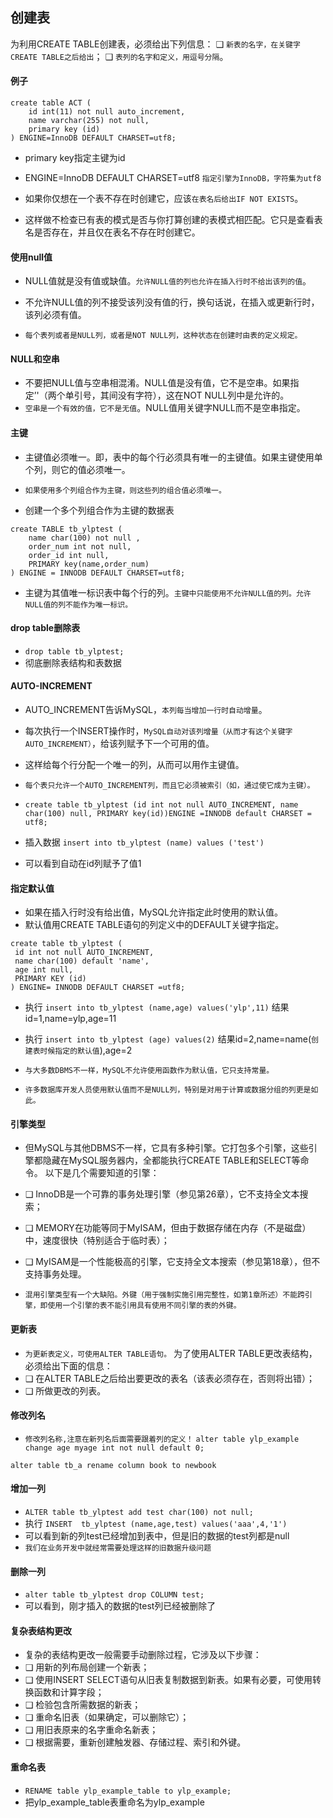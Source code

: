 ## 创建表
为利用CREATE TABLE创建表，必须给出下列信息：
❑ `新表的名字，在关键字CREATE TABLE之后给出`；
❑ `表列的名字和定义，用逗号分隔`。

#### 例子
```mysql
create table ACT (
    id int(11) not null auto_increment,
    name varchar(255) not null,
    primary key (id)
) ENGINE=InnoDB DEFAULT CHARSET=utf8;
```
* primary key指定主键为id
* ENGINE=InnoDB DEFAULT CHARSET=utf8 `指定引擎为InnoDB，字符集为utf8`

* 如果你仅想在一个表不存在时创建它，应该`在表名后给出IF NOT EXISTS`。
* 这样做不检查已有表的模式是否与你打算创建的表模式相匹配。它只是查看表名是否存在，并且仅在表名不存在时创建它。

#### 使用null值
* NULL值就是没有值或缺值。`允许NULL值的列也允许在插入行时不给出该列的值`。
* 不允许NULL值的列不接受该列没有值的行，换句话说，在插入或更新行时，该列必须有值。

* `每个表列或者是NULL列，或者是NOT NULL列，这种状态在创建时由表的定义规定。`

#### NULL和空串
* 不要把NULL值与空串相混淆。NULL值是没有值，它不是空串。如果指定’'（两个单引号，其间没有字符），这在NOT NULL列中是允许的。
* `空串是一个有效的值，它不是无值`。NULL值用关键字NULL而不是空串指定。

#### 主键
* 主键值必须唯一。即，表中的每个行必须具有唯一的主键值。如果主键使用单个列，则它的值必须唯一。
* `如果使用多个列组合作为主键，则这些列的组合值必须唯一。`

* 创建一个多个列组合作为主键的数据表
```mysql
create TABLE tb_ylptest (
	name char(100) not null ,
	order_num int not null,
	order_id int null,
	PRIMARY key(name,order_num)
) ENGINE = INNODB DEFAULT CHARSET=utf8;
```

* 主键为其值唯一标识表中每个行的列。`主键中只能使用不允许NULL值的列。允许NULL值的列不能作为唯一标识。`

#### drop table删除表
* `drop table tb_ylptest;`
* 彻底删除表结构和表数据


#### AUTO-INCREMENT
* AUTO_INCREMENT告诉MySQL，`本列每当增加一行时自动增量`。
* 每次执行一个INSERT操作时，`MySQL自动对该列增量（从而才有这个关键字AUTO_INCREMENT）`，给该列赋予下一个可用的值。
* 这样给每个行分配一个唯一的列，从而可以用作主键值。

* `每个表只允许一个AUTO_INCREMENT列，而且它必须被索引（如，通过使它成为主键）。`

* `create table tb_ylptest (id int not null AUTO_INCREMENT, name char(100) null, PRIMARY key(id))ENGINE =INNODB default CHARSET = utf8;`

* 插入数据 `insert into tb_ylptest (name) values ('test')`
* 可以看到自动在id列赋予了值1

#### 指定默认值
* 如果在插入行时没有给出值，MySQL允许指定此时使用的默认值。
* 默认值用CREATE TABLE语句的列定义中的DEFAULT关键字指定。

```mysql
create table tb_ylptest (
 id int not null AUTO_INCREMENT,
 name char(100) default 'name',
 age int null,
 PRIMARY KEY (id)
) ENGINE= INNODB DEFAULT CHARSET =utf8;
```
* 执行 `insert into tb_ylptest (name,age) values('ylp',11)`
  结果id=1,name=ylp,age=11
* 执行 `insert into tb_ylptest (age) values(2)`
  结果id=2,name=name(`创建表时候指定的默认值`),age=2

* `与大多数DBMS不一样，MySQL不允许使用函数作为默认值，它只支持常量。`
* `许多数据库开发人员使用默认值而不是NULL列，特别是对用于计算或数据分组的列更是如此。`

#### 引擎类型
* 但MySQL与其他DBMS不一样，它具有多种引擎。它打包多个引擎，这些引擎都隐藏在MySQL服务器内，全都能执行CREATE TABLE和SELECT等命令。
  以下是几个需要知道的引擎：
* ❑ InnoDB是一个可靠的事务处理引擎（参见第26章），它不支持全文本搜索；
* ❑ MEMORY在功能等同于MyISAM，但由于数据存储在内存（不是磁盘）中，速度很快（特别适合于临时表）；
* ❑ MyISAM是一个性能极高的引擎，它支持全文本搜索（参见第18章），但不支持事务处理。

* `混用引擎类型有一个大缺陷。外键（用于强制实施引用完整性，如第1章所述）不能跨引擎，即使用一个引擎的表不能引用具有使用不同引擎的表的外键。`

#### 更新表
* `为更新表定义，可使用ALTER TABLE语句。`
  为了使用ALTER TABLE更改表结构，必须给出下面的信息：
* ❑ 在ALTER TABLE之后给出要更改的表名（该表必须存在，否则将出错）；
* ❑ 所做更改的列表。

#### 修改列名
* `修改列名称,注意在新列名后面需要跟着列的定义！`
`alter table ylp_example change age myage int not null default 0;`

`alter table tb_a rename column book to newbook`

#### 增加一列
* `ALTER table tb_ylptest add test char(100) not null;`
* 执行 `INSERT  tb_ylptest (name,age,test) values('aaa',4,'1')`
* 可以看到新的列test已经增加到表中，但是旧的数据的test列都是null
* `我们在业务开发中就经常需要处理这样的旧数据升级问题`

#### 删除一列
* `alter table tb_ylptest drop COLUMN test;`
* 可以看到，刚才插入的数据的test列已经被删除了

#### 复杂表结构更改
* 复杂的表结构更改一般需要手动删除过程，它涉及以下步骤：
* ❑ 用新的列布局创建一个新表；
* ❑ 使用INSERT SELECT语句从旧表复制数据到新表。如果有必要，可使用转换函数和计算字段；
* ❑ 检验包含所需数据的新表；
* ❑ 重命名旧表（如果确定，可以删除它）；
* ❑ 用旧表原来的名字重命名新表；
* ❑ 根据需要，重新创建触发器、存储过程、索引和外键。

#### 重命名表
* `RENAME table ylp_example_table to ylp_example;`
* 把ylp_example_table表重命名为ylp_example



